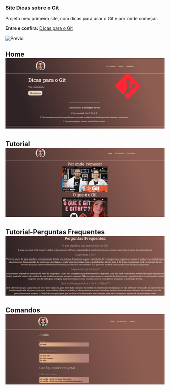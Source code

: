 ### Site Dicas sobre o Git
 Projeto meu primeiro site, com dicas para usar o Git e por onde começar.

**Entre e confira:** [Dicas para o Git](https://app.netlify.com/sites/site-dicas-git/deploys)

![Previo](img/sitedicasgit.gif)


## Home![pagina1](img/home.png)
## Tutorial![pagina2](img/tutorial.png)
##  Tutorial-Perguntas Frequentes![pagina2](img/turorial2.png)
## Comandos![pagina2](img/comandos.png)